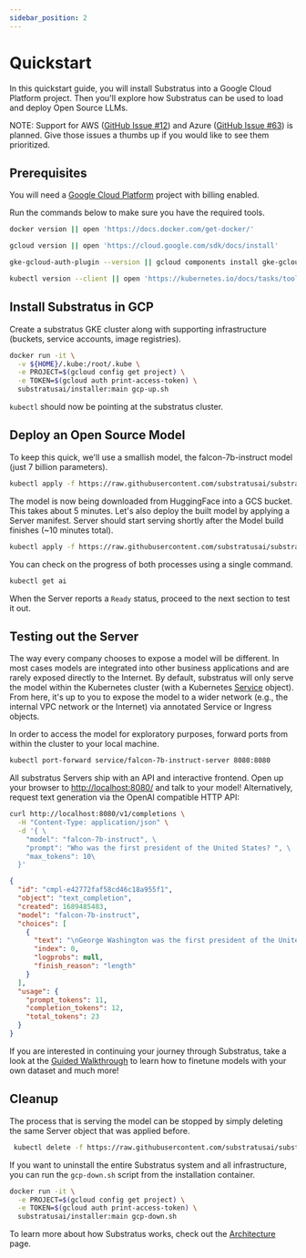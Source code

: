 ```yaml
---
sidebar_position: 2
---
```


# Quickstart

<!-- THE MARKDOWN (.md) FILE IS GENERATED FROM THE NOTEBOOK (.ipynb) FILE -->

In this quickstart guide, you will install Substratus into a Google Cloud Platform project. Then you'll explore how Substratus can be used to load and deploy Open Source LLMs.

NOTE: Support for AWS ([GitHub Issue #12](https://github.com/substratusai/substratus/issues/12)) and Azure ([GitHub Issue #63](https://github.com/substratusai/substratus/issues/63)) is planned. Give those issues a thumbs up if you would like to see them prioritized.


## Prerequisites

You will need a [Google Cloud Platform](https://console.cloud.google.com/) project with billing enabled.

Run the commands below to make sure you have the required tools.



```bash
docker version || open 'https://docs.docker.com/get-docker/'
```


```bash
gcloud version || open 'https://cloud.google.com/sdk/docs/install'
```


```bash
gke-gcloud-auth-plugin --version || gcloud components install gke-gcloud-auth-plugin
```


```bash
kubectl version --client || open 'https://kubernetes.io/docs/tasks/tools/#kubectl'
```

## Install Substratus in GCP

Create a substratus GKE cluster along with supporting infrastructure (buckets, service accounts, image registries).



```bash
docker run -it \
  -v ${HOME}/.kube:/root/.kube \
  -e PROJECT=$(gcloud config get project) \
  -e TOKEN=$(gcloud auth print-access-token) \
  substratusai/installer:main gcp-up.sh
```

`kubectl` should now be pointing at the substratus cluster.


## Deploy an Open Source Model

To keep this quick, we'll use a smallish model, the falcon-7b-instruct model (just 7 billion parameters).



```bash
kubectl apply -f https://raw.githubusercontent.com/substratusai/substratus/main/examples/falcon-7b-instruct/base-model.yaml
```

The model is now being downloaded from HuggingFace into a GCS bucket. This takes about 5 minutes.
Let's also deploy the built model by applying a Server manifest. Server should start serving shortly after the Model build finishes (~10 minutes total).



```bash
kubectl apply -f https://raw.githubusercontent.com/substratusai/substratus/main/examples/falcon-7b-instruct/server.yaml
```

You can check on the progress of both processes using a single command.



```bash
kubectl get ai
```

When the Server reports a `Ready` status, proceed to the next section to test it out.


## Testing out the Server

The way every company chooses to expose a model will be different. In most cases models are integrated into other business applications and are rarely exposed directly to the Internet. By default, substratus will only serve the model within the Kubernetes cluster (with a Kubernetes [Service](https://kubernetes.io/docs/concepts/services-networking/service/) object). From here, it's up to you to expose the model to a wider network (e.g., the internal VPC network or the Internet) via annotated Service or Ingress objects.

In order to access the model for exploratory purposes, forward ports from within the cluster to your local machine.



```bash
kubectl port-forward service/falcon-7b-instruct-server 8080:8080
```

All substratus Servers ship with an API and interactive frontend. Open up your browser to [http://localhost:8080/](http://localhost:8080/) and talk to your model! Alternatively, request text generation via the OpenAI compatible HTTP API:



```bash
curl http://localhost:8080/v1/completions \
  -H "Content-Type: application/json" \
  -d '{ \
    "model": "falcon-7b-instruct", \
    "prompt": "Who was the first president of the United States? ", \
    "max_tokens": 10\
  }'
```

```json
{
  "id": "cmpl-e42772faf58cd46c18a955f1",
  "object": "text_completion",
  "created": 1689485483,
  "model": "falcon-7b-instruct",
  "choices": [
    {
      "text": "\nGeorge Washington was the first president of the United States.",
      "index": 0,
      "logprobs": null,
      "finish_reason": "length"
    }
  ],
  "usage": {
    "prompt_tokens": 11,
    "completion_tokens": 12,
    "total_tokens": 23
  }
}
```


If you are interested in continuing your journey through Substratus, take a look at the [Guided Walkthrough](./category/walkthrough) to learn how to finetune models with your own dataset and much more!


## Cleanup

The process that is serving the model can be stopped by simply deleting the same Server object that was applied before.



```bash
 kubectl delete -f https://raw.githubusercontent.com/substratusai/substratus/main/examples/falcon-7b-instruct/server.yaml
```

If you want to uninstall the entire Substratus system and all infrastructure, you can run the `gcp-down.sh` script from the installation container.



```bash
docker run -it \
  -e PROJECT=$(gcloud config get project) \
  -e TOKEN=$(gcloud auth print-access-token) \
  substratusai/installer:main gcp-down.sh
```

To learn more about how Substratus works, check out the [Architecture](./architecture) page.

